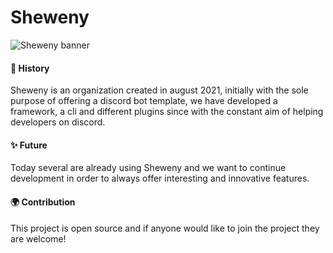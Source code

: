 # Sheweny

![Sheweny banner](https://media.discordapp.net/attachments/881988260925153322/882027519753224244/sheweny_baniere.png)

#### 🌠 History 

Sheweny is an organization created in august 2021, initially with the sole purpose of offering a discord bot template, we have developed a framework, a cli and different plugins since with the constant aim of helping developers on discord.

#### ✨ Future 

Today several are already using Sheweny and we want to continue development in order to always offer interesting and innovative features.

#### 🌍 Contribution

This project is open source and if anyone would like to join the project they are welcome!

